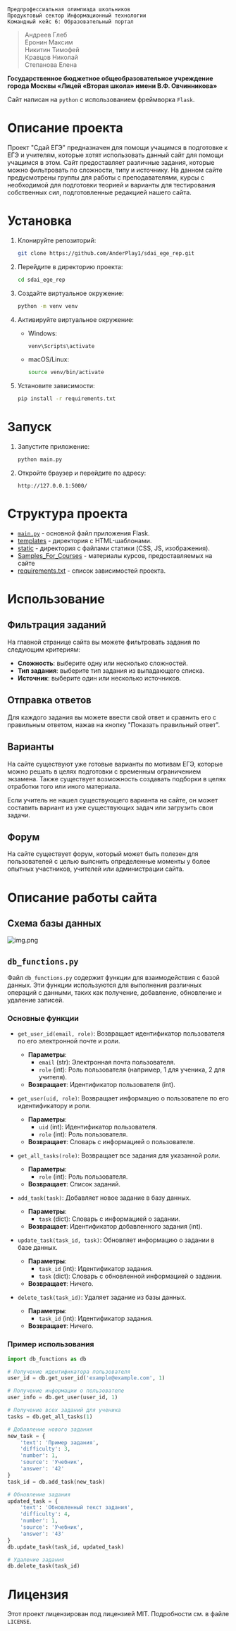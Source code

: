     Предпрофессиальная олимпиада школьников
    Продуктовый сектор Информационный технологии
    Командный кейс 6: Образовательный портал


> Андреев Глеб \
> Еронин Максим \
> Никитин Тимофей \
> Кравцов Николай \
> Степанова Елена 

<b>Государственное бюджетное общеобразовательное учреждение города Москвы «Лицей «Вторая школа» имени В.Ф. Овчинникова»</b>

Сайт написан на `python` с использованием фреймворка `Flask`.

# Описание проекта

Проект "Сдай ЕГЭ" предназначен для помощи учащимся в подготовке к ЕГЭ и учителям, которые хотят использовать данный сайт для помощи учащимся в этом. Сайт предоставляет различные задания, которые можно фильтровать по сложности, типу и источнику. На данном сайте предусмотрены группы для работы с преподавателями, курсы с необходимой для подготовки теорией и варианты для тестирования собственных сил, подготовленные редакцией нашего сайта.

# Установка

1. Клонируйте репозиторий:
    ```sh
    git clone https://github.com/AnderPlay1/sdai_ege_rep.git
    ```

2. Перейдите в директорию проекта:
    ```sh
    cd sdai_ege_rep
    ```

3. Создайте виртуальное окружение:
    ```sh
    python -m venv venv
    ```

4. Активируйте виртуальное окружение:
    - Windows:
        ```sh
        venv\Scripts\activate
        ```
    - macOS/Linux:
        ```sh
        source venv/bin/activate
        ```

5. Установите зависимости:
    ```sh
    pip install -r requirements.txt
    ```

# Запуск

1. Запустите приложение:
    ```sh
    python main.py
    ```

2. Откройте браузер и перейдите по адресу:
    ```
    http://127.0.0.1:5000/
    ```

# Структура проекта

- [`main.py`](/main.py) - основной файл приложения Flask.
- [templates](/templates) - директория с HTML-шаблонами.
- [static](/static) - директория с файлами статики (CSS, JS, изображения).
- [Samples_For_Courses](/Samples_For_Courses/) - материалы курсов, предоставляемых на сайте
- [requirements.txt](/README.md) - список зависимостей проекта.

# Использование

## Фильтрация заданий

На главной странице сайта вы можете фильтровать задания по следующим критериям:
- **Сложность**: выберите одну или несколько сложностей.
- **Тип задания**: выберите тип задания из выпадающего списка.
- **Источник**: выберите один или несколько источников.

## Отправка ответов

Для каждого задания вы можете ввести свой ответ и сравнить его с правильным ответом, нажав на кнопку "Показать правильный ответ".

## Варианты

На сайте существуют уже готовые варианты по мотивам ЕГЭ, которые можно решать в целях подготовки с временным ограничением экзамена. Также существует возможность создавать подборки в целях отработки того или иного материала.

Если учитель не нашел существующего варианта на сайте, он может составить вариант из уже существующих задач или загрузить свои задачи.

## Форум
На сайте существует форум, который может быть полезен для пользователей с целью выяснить определенные моменты у более опытных участников, учителей или администрации сайта.

# Описание работы сайта 
## Схема базы данных
![img.png](img.png)
##  `db_functions.py`

Файл `db_functions.py` содержит функции для взаимодействия с базой данных. Эти функции используются для выполнения различных операций с данными, таких как получение, добавление, обновление и удаление записей.

### Основные функции

- `get_user_id(email, role)`: Возвращает идентификатор пользователя по его электронной почте и роли.
    - **Параметры**:
        - `email` (str): Электронная почта пользователя.
        - `role` (int): Роль пользователя (например, 1 для ученика, 2 для учителя).
    - **Возвращает**: Идентификатор пользователя (int).

- `get_user(uid, role)`: Возвращает информацию о пользователе по его идентификатору и роли.
    - **Параметры**:
        - `uid` (int): Идентификатор пользователя.
        - `role` (int): Роль пользователя.
    - **Возвращает**: Словарь с информацией о пользователе.

- `get_all_tasks(role)`: Возвращает все задания для указанной роли.
    - **Параметры**:
        - `role` (int): Роль пользователя.
    - **Возвращает**: Список заданий.

- `add_task(task)`: Добавляет новое задание в базу данных.
    - **Параметры**:
        - `task` (dict): Словарь с информацией о задании.
    - **Возвращает**: Идентификатор добавленного задания (int).

- `update_task(task_id, task)`: Обновляет информацию о задании в базе данных.
    - **Параметры**:
        - `task_id` (int): Идентификатор задания.
        - `task` (dict): Словарь с обновленной информацией о задании.
    - **Возвращает**: Ничего.

- `delete_task(task_id)`: Удаляет задание из базы данных.
    - **Параметры**:
        - `task_id` (int): Идентификатор задания.
    - **Возвращает**: Ничего.

### Пример использования

```python
import db_functions as db

# Получение идентификатора пользователя
user_id = db.get_user_id('example@example.com', 1)

# Получение информации о пользователе
user_info = db.get_user(user_id, 1)

# Получение всех заданий для ученика
tasks = db.get_all_tasks(1)

# Добавление нового задания
new_task = {
    'text': 'Пример задания',
    'difficulty': 3,
    'number': 1,
    'source': 'Учебник',
    'answer': '42'
}
task_id = db.add_task(new_task)

# Обновление задания
updated_task = {
    'text': 'Обновленный текст задания',
    'difficulty': 4,
    'number': 1,
    'source': 'Учебник',
    'answer': '43'
}
db.update_task(task_id, updated_task)

# Удаление задания
db.delete_task(task_id)
```
# Лицензия

Этот проект лицензирован под лицензией MIT. Подробности см. в файле `LICENSE`.
